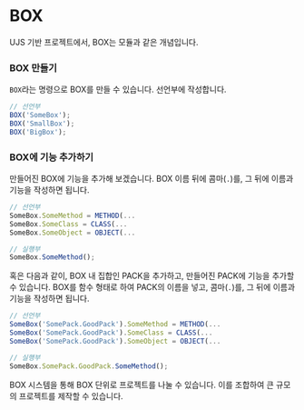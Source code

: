 
# BOX
UJS 기반 프로젝트에서, BOX는 모듈과 같은 개념입니다.

### BOX 만들기
`BOX`라는 명령으로 BOX를 만들 수 있습니다. 선언부에 작성합니다.

```javascript
// 선언부
BOX('SomeBox');
BOX('SmallBox');
BOX('BigBox');
```

### BOX에 기능 추가하기
만들어진 BOX에 기능을 추가해 보겠습니다. BOX 이름 뒤에 콤마(`.`)를, 그 뒤에 이름과 기능을 작성하면 됩니다.

```javascript
// 선언부
SomeBox.SomeMethod = METHOD(...
SomeBox.SomeClass = CLASS(...
SomeBox.SomeObject = OBJECT(...

// 실행부
SomeBox.SomeMethod();
```

혹은 다음과 같이, BOX 내 집합인 PACK을 추가하고, 만들어진 PACK에 기능을 추가할 수 있습니다. BOX를 함수 형태로 하여 PACK의 이름을 넣고, 콤마(`.`)를, 그 뒤에 이름과 기능을 작성하면 됩니다.

```javascript
// 선언부
SomeBox('SomePack.GoodPack').SomeMethod = METHOD(...
SomeBox('SomePack.GoodPack').SomeClass = CLASS(...
SomeBox('SomePack.GoodPack').SomeObject = OBJECT(...

// 실행부
SomeBox.SomePack.GoodPack.SomeMethod();
```

BOX 시스템을 통해 BOX 단위로 프로젝트를 나눌 수 있습니다. 이를 조합하여 큰 규모의 프로젝트를 제작할 수 있습니다.
